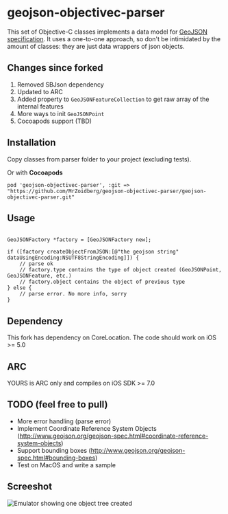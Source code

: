 geojson-objectivec-parser
==========================

This set of Objective-C classes implements a data model for [GeoJSON specification](http://www.geojson.org/geojson-spec.html). It uses a one-to-one approach, so don't be intimidated by the amount of classes: they are just data wrappers of json objects.

## Changes since forked

1. Removed SBJson dependency
2. Updated to ARC
3. Added property to `GeoJSONFeatureCollection` to get raw array of the internal features
4. More ways to init `GeoJSONPoint`
5. Cocoapods support (TBD)

## Installation

Copy classes from parser folder to your project (excluding tests).

Or with **Cocoapods**

	pod 'geojson-objectivec-parser', :git => "https://github.com/MrZoidberg/geojson-objectivec-parser/geojson-objectivec-parser.git"

## Usage

```obj-c

GeoJSONFactory *factory = [GeoJSONFactory new];
    
if ([factory createObjectFromJSON:[@"the geojson string" dataUsingEncoding:NSUTF8StringEncoding]]) {
	// parse ok
	// factory.type contains the type of object created (GeoJSONPoint, GeoJSONFeature, etc.)
	// factory.object contains the object of previous type
} else {
	// parse error. No more info, sorry
}
```

## Dependency

This fork has dependency on CoreLocation. The code should work on iOS >= 5.0

## ARC

YOURS is ARC only and compiles on iOS SDK >= 7.0


## TODO (feel free to pull)

* More error handling (parse error)
* Implement Coordinate Reference System Objects (http://www.geojson.org/geojson-spec.html#coordinate-reference-system-objects)
* Support bounding boxes (http://www.geojson.org/geojson-spec.html#bounding-boxes)
* Test on MacOS and write a sample

## Screeshot

![Emulator showing one object tree created](https://github.com/jmnavarro/geojson-objectivec-parser/blob/master/img/ios-sample.png?raw=true)


